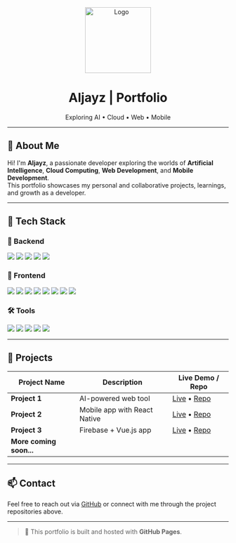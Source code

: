 <div align="center">
  <img src="https://your-logo-url-here.com/logo.png" alt="Logo" width="150"/>
  <h1>Aljayz | Portfolio</h1>
  <p>Exploring AI • Cloud • Web • Mobile</p>
</div>

---

## 👋 About Me

Hi! I'm **Aljayz**, a passionate developer exploring the worlds of **Artificial Intelligence**, **Cloud Computing**, **Web Development**, and **Mobile Development**.  
This portfolio showcases my personal and collaborative projects, learnings, and growth as a developer.

---

## 🧰 Tech Stack

### 🔧 Backend
<p>
  <img src="https://img.shields.io/badge/Python-3776AB?style=for-the-badge&logo=python&logoColor=white"/>
  <img src="https://img.shields.io/badge/C++-00599C?style=for-the-badge&logo=c%2b%2b&logoColor=white"/>
  <img src="https://img.shields.io/badge/Sequelize-03AFEF?style=for-the-badge&logo=sequelize&logoColor=white"/>
  <img src="https://img.shields.io/badge/PostgreSQL-4169E1?style=for-the-badge&logo=postgresql&logoColor=white"/>
  <img src="https://img.shields.io/badge/Firebase-FFCA28?style=for-the-badge&logo=firebase&logoColor=black"/>
</p>

### 🎨 Frontend
<p>
  <img src="https://img.shields.io/badge/HTML5-E34F26?style=for-the-badge&logo=html5&logoColor=white"/>
  <img src="https://img.shields.io/badge/JavaScript-F7DF1E?style=for-the-badge&logo=javascript&logoColor=black"/>
  <img src="https://img.shields.io/badge/TypeScript-3178C6?style=for-the-badge&logo=typescript&logoColor=white"/>
  <img src="https://img.shields.io/badge/Vue.js-4FC08D?style=for-the-badge&logo=vue.js&logoColor=white"/>
  <img src="https://img.shields.io/badge/NuxtJS-00DC82?style=for-the-badge&logo=nuxt.js&logoColor=white"/>
  <img src="https://img.shields.io/badge/Quasar-1976D2?style=for-the-badge&logo=quasar&logoColor=white"/>
  <img src="https://img.shields.io/badge/React-20232A?style=for-the-badge&logo=react&logoColor=61DAFB"/>
  <img src="https://img.shields.io/badge/React_Native-20232A?style=for-the-badge&logo=react&logoColor=61DAFB"/>
</p>

### 🛠 Tools
<p>
  <img src="https://img.shields.io/badge/Figma-F24E1E?style=for-the-badge&logo=figma&logoColor=white"/>
  <img src="https://img.shields.io/badge/Git-F05032?style=for-the-badge&logo=git&logoColor=white"/>
  <img src="https://img.shields.io/badge/GitHub-181717?style=for-the-badge&logo=github&logoColor=white"/>
  <img src="https://img.shields.io/badge/GitLab-FC6D26?style=for-the-badge&logo=gitlab&logoColor=white"/>
  <img src="https://img.shields.io/badge/Photoshop-31A8FF?style=for-the-badge&logo=adobephotoshop&logoColor=white"/>
</p>

---

## 🚀 Projects

| Project Name | Description | Live Demo / Repo |
|--------------|-------------|------------------|
| **Project 1** | AI-powered web tool | [Live](#) • [Repo](#) |
| **Project 2** | Mobile app with React Native | [Live](#) • [Repo](#) |
| **Project 3** | Firebase + Vue.js app | [Live](#) • [Repo](#) |
| **More coming soon...** | | |

---

## 📫 Contact

Feel free to reach out via [GitHub](https://github.com/Aljayz) or connect with me through the project repositories above.

---

> 🚀 This portfolio is built and hosted with **GitHub Pages**.
